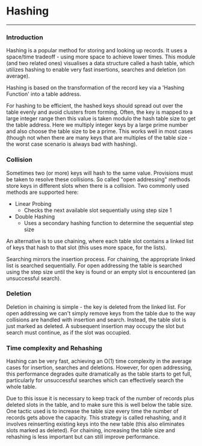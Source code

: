 # Hashing

---

### Introduction

Hashing is a popular method for storing and looking up records. It
uses a space/time tradeoff - using more space to achieve lower times.
This module (and two related ones) visualises a data structure called
a hash table, which utilizes hashing to enable very fast insertions,
searches and deletion (on average).

Hashing is based on the transformation of the record key via a
'Hashing Function' into a table address.

For hashing to be efficient, the hashed keys should spread out over the
table evenly and avoid clusters from forming. Often, the key is mapped to
a large integer range then this value is taken modulo the hash table size
to get the table address. Here we multiply integer keys by a large prime
number and also choose the table size to be a prime. This works well in
most cases (though not when there are many keys that are multiples of
the table size - the worst case scenario is always bad with hashing).

### Collision

Sometimes two (or more) keys will hash to the same value.
Provisions must be taken to resolve these collisions. So called "open
addressing" methods store keys in different slots when there is a
collision. Two commonly used methods are supported here:
* Linear Probing
  * Checks the next available slot sequentially using step size 1
* Double Hashing
  * Uses a secondary hashing function to determine the sequential step size

An alternative is to use chaining, where each table slot contains a
linked list of keys that hash to that slot (this uses more space, for the
lists).

Searching mirrors the insertion process.  For chaining, the appropriate
linked list is searched sequentially.  For open addressing the table is
searched using the step size until the key is found or an empty slot is
encountered (an unsuccessful search).

### Deletion

Deletion in chaining is simple - the key is deleted from the linked
list. For open addressing we can't simply remove keys from the table due
to the way collisions are handled with insertion and search.  Instead,
the table slot is just marked as deleted.  A subsequent insertion may
occupy the slot but search must continue, as if the slot was occupied.

### Time complexity and Rehashing

Hashing can be very fast, achieving an O(1)
time complexity in the average cases for insertion, searches and
deletions. However, for open addressing, this performance degrades
quite dramatically as the table starts to get full, particularly for
unsuccessful searches which can effectively search the whole table.

Due to this issue it is necessary to keep track of the number of records
plus deleted slots in the table, and to make sure this is well below the
table size. One tactic used is to increase the table size every time
the number of records gets above the capacity. This strategy is called
rehashing, and it involves reinserting existing keys into the new table
(this also eliminates slots marked as deleted).  For chaining,
increasing the table size and rehashing is less important but can still
improve performance.

